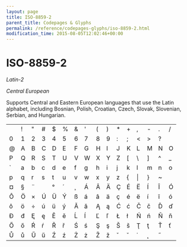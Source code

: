 ```yaml
---
layout: page
title: ISO-8859-2
parent_title: Codepages & Glyphs
permalink: /reference/codepages-glyphs/iso-8859-2.html
modification_time: 2015-08-05T12:02:46+00:00
---
```


# ISO-8859-2

*Latin-2*

*Central European*

Supports Central and Eastern European languages that use the Latin alphabet, including Bosnian, Polish, Croatian, Czech, Slovak, <span class="mw-redirect">Slovenian</span>, Serbian, and Hungarian.

<table class="table"><tbody>
<tr>
<td> </td>
<td>!</td>
<td>"</td>
<td>#</td>
<td>$</td>
<td>%</td>
<td>&amp;

</td>
<td>'</td>
<td>(</td>
<td>)</td>
<td>*</td>
<td>+</td>
<td>,</td>
<td>-</td>
<td>.</td>
<td>/</td>
</tr>
<tr>
<td>0</td>
<td>1</td>
<td>2</td>
<td>3</td>
<td>4</td>
<td>5</td>
<td>6</td>
<td>7</td>
<td>8</td>
<td>9</td>
<td>:</td>
<td>;</td>
<td>&lt;</td>
<td&ge;</td>
<td>&gt;</td>
<td>?</td>
</tr>
<tr>
<td>@</td>
<td>A</td>
<td>B</td>
<td>C</td>
<td>D</td>
<td>E</td>
<td>F</td>
<td>G</td>
<td>H</td>
<td>I</td>
<td>J</td>
<td>K</td>
<td>L</td>
<td>M</td>
<td>N</td>
<td>O</td>
</tr>
<tr>
<td>P</td>
<td>Q</td>
<td>R</td>
<td>S</td>
<td>T</td>
<td>U</td>
<td>V</td>
<td>W</td>
<td>X</td>
<td>Y</td>
<td>Z</td>
<td>[</td>
<td>\</td>
<td>]</td>
<td>^</td>
<td>_</td>
</tr>
<tr>
<td>`</td>
<td>a</td>
<td>b</td>
<td>c</td>
<td>d</td>
<td>e</td>
<td>f</td>
<td>g</td>
<td>h</td>
<td>i</td>
<td>j</td>
<td>k</td>
<td>l</td>
<td>m</td>
<td>n</td>
<td>o</td>
</tr>
<tr>
<td>p</td>
<td>q</td>
<td>r</td>
<td>s</td>
<td>t</td>
<td>u</td>
<td>v</td>
<td>w</td>
<td>x</td>
<td>y</td>
<td>z</td>
<td>{</td>
<td>|</td>
<td>}</td>
<td>~</td>
<td> </td>
</tr>
<tr>
<td>¤</td>
<td>§</td>
<td>¨</td>
<td>­</td>
<td>°</td>
<td>´</td>
<td>¸</td>
<td>Á</td>
<td>Â</td>
<td>Ä</td>
<td>Ç</td>
<td>É</td>
<td>Ë</td>
<td>Í</td>
<td>Î</td>
<td>Ó</td>
</tr>
<tr>
<td>Ô</td>
<td>Ö</td>
<td>×</td>
<td>Ú</td>
<td>Ü</td>
<td>Ý</td>
<td>ß</td>
<td>á</td>
<td>â</td>
<td>ä</td>
<td>ç</td>
<td>é</td>
<td>ë</td>
<td>í</td>
<td>î</td>
<td>ó</td>
</tr>
<tr>
<td>ô</td>
<td>ö</td>
<td>÷</td>
<td>ú</td>
<td>ü</td>
<td>ý</td>
<td>Ă</td>
<td>ă</td>
<td>Ą</td>
<td>ą</td>
<td>Ć</td>
<td>ć</td>
<td>Č</td>
<td>č</td>
<td>Ď</td>
<td>ď</td>
</tr>
<tr>
<td>Đ</td>
<td>đ</td>
<td>Ę</td>
<td>ę</td>
<td>Ě</td>
<td>ě</td>
<td>Ĺ</td>
<td>ĺ</td>
<td>Ľ</td>
<td>ľ</td>
<td>Ł</td>
<td>ł</td>
<td>Ń</td>
<td>ń</td>
<td>Ň</td>
<td>ň</td>
</tr>
<tr>
<td>Ő</td>
<td>ő</td>
<td>Ŕ</td>
<td>ŕ</td>
<td>Ř</td>
<td>ř</td>
<td>Ś</td>
<td>ś</td>
<td>Ş</td>
<td>ş</td>
<td>Š</td>
<td>š</td>
<td>Ţ</td>
<td>ţ</td>
<td>Ť</td>
<td>ť</td>
</tr>
<tr>
<td>Ů</td>
<td>ů</td>
<td>Ű</td>
<td>ű</td>
<td>Ź</td>
<td>ź</td>
<td>Ż</td>
<td>ż</td>
<td>Ž</td>
<td>ž</td>
<td>ˇ</td>
<td>˘</td>
<td>˙</td>
<td>˛</td>
<td>˝</td>
</tr>
</tbody></table>
